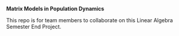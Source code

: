 **Matrix Models in Population Dynamics**

This repo is for team members to collaborate on this Linear Algebra Semester End Project.
